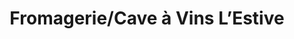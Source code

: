 ---
title: "Fromagerie/Cave à Vins L’Estive"
url: /saint-nazaire-les-eymes/fromagerie-cave-a-vins-lestive/
shop: fromage
---
